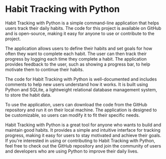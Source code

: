 # Habit Tracking with Python

Habit Tracking with Python is a simple command-line application that helps users track their daily habits. The code for this project is available on GitHub and is open-source, making it easy for anyone to use or contribute to the project.

The application allows users to define their habits and set goals for how often they want to complete each habit. The user can then track their progress by logging each time they complete a habit. The application provides feedback to the user, such as showing a progress bar, to help motivate them to continue their habits.

The code for Habit Tracking with Python is well-documented and includes comments to help new users understand how it works. It is built using Python and SQLite, a lightweight relational database management system, to store the habit data.

To use the application, users can download the code from the GitHub repository and run it on their local machine. The application is designed to be customizable, so users can modify it to fit their specific needs.

Habit Tracking with Python is a great tool for anyone who wants to build and maintain good habits. It provides a simple and intuitive interface for tracking progress, making it easy for users to stay motivated and achieve their goals. If you're interested in using or contributing to Habit Tracking with Python, feel free to check out the GitHub repository and join the community of users and developers who are using Python to improve their daily lives.



